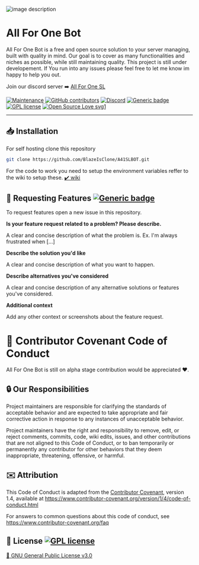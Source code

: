 ![image description](https://cdn.discordapp.com/attachments/724777338474201099/770879411846250546/0360.png)

# **All For One Bot**

All For One Bot is a free and open source solution to your server managing, built with quality in mind. Our goal is to cover as many functionalities and niches as possible, while still maintaining quality. This project is still under developement. If You run into any issues please feel free to let me know im happy to help you out.

Join our discord server ➡️ [All For One SL](https://discord.gg/UstfHPG)

[![Maintenance](https://img.shields.io/badge/Maintained%3F-yes-green.svg)](https://github.com/BlazeIsClone/A41SLBOT/commits/master)
[![GitHub contributors](https://img.shields.io/github/contributors/Naereen/StrapDown.js.svg)](https://github.com/BlazeIsClone/A41SLBOT/graphs/contributors/)
[![Discord](https://img.shields.io/discord/591914197219016707.svg?label=&logo=discord&logoColor=ffffff&color=7389D8&labelColor=6A7EC2)](https://discord.com/invite/UstfHPG)
[![Generic badge](https://img.shields.io/badge/Instructions-wiki-<COLOR>.svg)](https://github.com/BlazeIsClone/A41SLBOT/wiki/)
[![GPL license](https://img.shields.io/badge/License-GPL-blue.svg)](https://github.com/BlazeIsClone/A41SLBOT/blob/master/LICENSE.txt)
[![Open Source Love svg1](https://badges.frapsoft.com/os/v1/open-source.svg?v=103)](https://github.com/BlazeIsClone/A41SLBOT/)

<hr>

## 📥 Installation

For self hosting clone this repository

```bash
git clone https://github.com/BlazeIsClone/A41SLBOT.git
```

For the code to work you need to setup the environment variables reffer to the wiki to setup these.
[✔️ wiki](https://github.com/BlazeIsClone/A41SLBOT/wiki)

## 🚧 Requesting Features [![Generic badge](https://img.shields.io/badge/Request-Feature-<COLOR>.svg)](https://github.com/BlazeIsClone/A41SLBOT/issues/new?assignees=&labels=&template=feature_request.md&title=)

To request features open a new issue in this repository.

**Is your feature request related to a problem? Please describe.**

A clear and concise description of what the problem is. Ex. I'm always frustrated when [...]

**Describe the solution you'd like**

A clear and concise description of what you want to happen.

**Describe alternatives you've considered**

A clear and concise description of any alternative solutions or features you've considered.

**Additional context**

Add any other context or screenshots about the feature request.

# 👏 Contributor Covenant Code of Conduct

All For One Bot is still on alpha stage contribution would be appreciated ❤️.

## 🔒 Our Responsibilities

Project maintainers are responsible for clarifying the standards of acceptable
behavior and are expected to take appropriate and fair corrective action in
response to any instances of unacceptable behavior.

Project maintainers have the right and responsibility to remove, edit, or
reject comments, commits, code, wiki edits, issues, and other contributions
that are not aligned to this Code of Conduct, or to ban temporarily or
permanently any contributor for other behaviors that they deem inappropriate,
threatening, offensive, or harmful.

## ✉️ Attribution

This Code of Conduct is adapted from the [Contributor Covenant][homepage], version 1.4,
available at https://www.contributor-covenant.org/version/1/4/code-of-conduct.html

[homepage]: https://www.contributor-covenant.org

For answers to common questions about this code of conduct, see
https://www.contributor-covenant.org/faq

## 📜 License [![GPL license](https://img.shields.io/badge/License-GPL-blue.svg)](https://github.com/BlazeIsClone/A41SLBOT/blob/master/LICENSE.txt)

[📄 GNU General Public License v3.0](https://github.com/BlazeIsClone/A41SLBOT/blob/master/LICENSE.txt)
